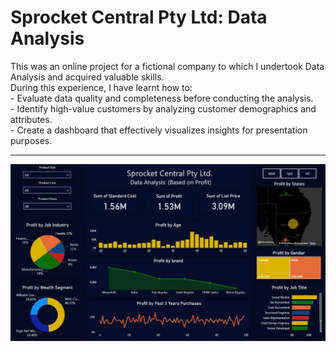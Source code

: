 <h1> Sprocket Central Pty Ltd: Data Analysis </h1>
This was an online project for a fictional company to which I undertook Data Analysis and acquired valuable skills. <br> 
During this experience, I have learnt how to: <br>
- Evaluate data quality and completeness before conducting the analysis. <br>
- Identify high-value customers by analyzing customer demographics and attributes. <br>
- Create a dashboard that effectively visualizes insights for presentation purposes.
<hr>
<img src="Dashboard.JPG">
